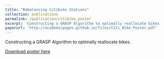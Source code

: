 ```yaml
---
title: "Rebalancing Citibike Stations"
collection: publications
permalink: /publication/citibike_poster
excerpt: 'Constructing a GRASP Algorithm to optimally reallocate bikes.'
paperurl: 'http://academicpages.github.io/files/Citi_Bike_Poster.pdf'
---
```

Constructing a GRASP Algorithm to optimally reallocate bikes.

[Download poster here](http://academicpages.github.io/files/Citi_Bike_Poster.pdf)

<!-- Recommended citation: Your Name, You. (2009). "Paper Title Number 1." <i>Journal 1</i>. 1(1). -->
